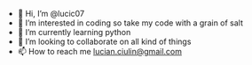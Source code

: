 - 👋 Hi, I’m @lucic07
- 👀 I’m interested in coding so take my code with  a grain of salt
- 🌱 I’m currently learning python
- 💞️ I’m looking to collaborate on all kind of things
- 📫 How to reach me lucian.ciulin@gmail.com    

<!---
lucic07/lucic07 is a ✨ special ✨ repository because its `README.md` (this file) appears on your GitHub profile.
You can click the Preview link to take a look at your changes.
--->
